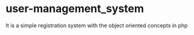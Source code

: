 # user-management_system

It is a simple registration system with the object oriented concepts in php
